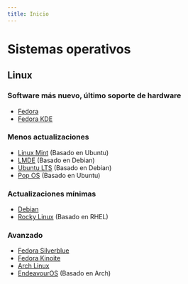 ```yaml
---
title: Inicio
---
```


# Sistemas operativos

## Linux

### Software más nuevo, último soporte de hardware

- [Fedora](https://fedoraproject.org/workstation/)
- [Fedora KDE](https://fedoraproject.org/spins/kde/)

### Menos actualizaciones

- [Linux Mint](https://linuxmint.com/download.php) (Basado en Ubuntu)
- [LMDE](https://linuxmint.com/download_lmde.php) (Basado en Debian)
- [Ubuntu LTS](https://ubuntu.com/download/desktop) (Basado en Debian)
- [Pop OS](https://pop.system76.com/) (Basado en Ubuntu)

### Actualizaciones mínimas

- [Debian](https://www.debian.org/CD/live/)
- [Rocky Linux](https://rockylinux.org/) (Basado en RHEL)

### Avanzado

- [Fedora Silverblue](https://fedoraproject.org/silverblue/)
- [Fedora Kinoite](https://fedoraproject.org/kinoite/)
- [Arch Linux](https://archlinux.org/)
- [EndeavourOS](https://endeavouros.com/) (Basado en Arch)
